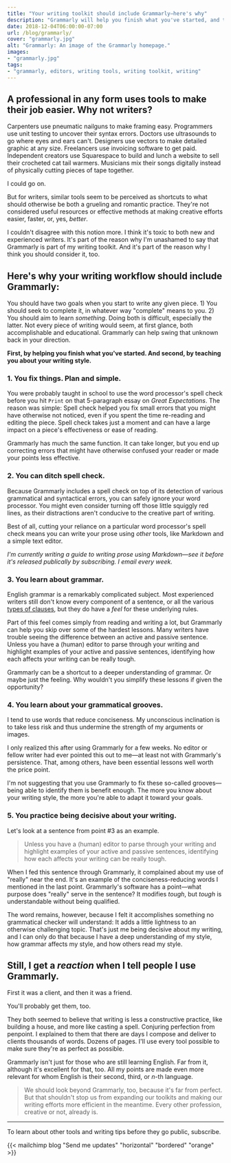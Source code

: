 ```yaml
---
title: "Your writing toolkit should include Grammarly—here's why"
description: "Grammarly will help you finish what you've started, and teach you about your own writing along the way."
date: 2018-12-04T06:00:00-07:00
url: /blog/grammarly/
cover: "grammarly.jpg"
alt: "Grammarly: An image of the Grammarly homepage."
images: 
- "grammarly.jpg"
tags: 
- "grammarly, editors, writing tools, writing toolkit, writing"
---
```


## A professional in any form uses tools to make their job easier. Why not writers?

Carpenters use pneumatic nailguns to make framing easy. Programmers use unit testing to uncover their syntax errors. Doctors use ultrasounds to go where eyes and ears can't. Designers use vectors to make detailed graphic at any size. Freelancers use invoicing software to get paid. Independent creators use Squarespace to build and lunch a website to sell their crocheted cat tail warmers. Musicians mix their songs digitally instead of physically cutting pieces of tape together.

I could go on.

But for writers, similar tools seem to be perceived as shortcuts to what should otherwise be both a grueling and romantic practice. They're not considered useful resources or effective methods at making creative efforts easier, faster, or, yes, *better*.

I couldn't disagree with this notion more. I think it's toxic to both new and experienced writers. It's part of the reason why I'm unashamed to say that Grammarly is part of my writing toolkit. And it's part of the reason why I think you should consider it, too.


## Here's why your writing workflow should include Grammarly:

You should have two goals when you start to write any given piece. 1) You should seek to complete it, in whatever way "complete" means to you. 2) You should aim to learn *something*. Doing both is difficult, especially the latter. Not every piece of writing would seem, at first glance, both accomplishable and educational. Grammarly can help swing that unknown back in your direction.

**First, by helping you finish what you've started. And second, by teaching you about your writing style.**


### 1. You fix things. Plan and simple.

You were probably taught in school to use the word processor's spell check before you hit `Print` on that 5-paragraph essay on *Great Expectations*. The reason was simple: Spell check helped you fix small errors that you might have otherwise not noticed, even if you spent the time re-reading and editing the piece. Spell check takes just a moment and can have a large impact on a piece's effectiveness or ease of reading.

Grammarly has much the same function. It can take longer, but you end up correcting errors that might have otherwise confused your reader or made your points less effective.


### 2. You can ditch spell check.

Because Grammarly includes a spell check on top of its detection of various grammatical and syntactical errors, you can safely ignore your word processor. You might even consider turning off those little squiggly red lines, as their distractions aren't conducive to the creative part of writing.

Best of all, cutting your reliance on a particular word processor's spell check means you can write your prose using *other* tools, like Markdown and a simple text editor.

*I'm currently writing a guide to writing prose using Markdown—see it before it's released publically by subscribing. I email every week.*


### 3. You learn about grammar.

English grammar is a remarkably complicated subject. Most experienced writers still don't know every component of a sentence, or all the various [types of clauses](https://en.wikipedia.org/wiki/Clause), but they do have a *feel* for these underlying rules.

Part of this feel comes simply from reading and writing a lot, but Grammarly can help you skip over some of the hardest lessons. Many writers have trouble seeing the difference between an active and passive sentence. Unless you have a (human) editor to parse through your writing and highlight examples of your active and passive sentences, identifying how each affects your writing can be really tough.

Grammarly can be a shortcut to a deeper understanding of grammar. Or maybe just the feeling. Why wouldn't you simplify these lessons if given the opportunity?


### 4. You learn about your grammatical grooves.

I tend to use words that reduce conciseness. My unconscious inclination is to take less risk and thus undermine the strength of my arguments or images.

I only realized this after using Grammarly for a few weeks. No editor or fellow writer had ever pointed this out to me—at least not with Grammarly's persistence. That, among others, have been essential lessons well worth the price point.

I'm not suggesting that you use Grammarly to fix these so-called grooves—being able to identify them is benefit enough. The more you know about your writing style, the more you're able to adapt it toward your goals.


### 5. You practice being decisive about your writing.

Let's look at a sentence from point #3 as an example.

> Unless you have a (human) editor to parse through your writing and highlight examples of your active and passive sentences, identifying how each affects your writing can be really tough.

When I fed this sentence through Grammarly, it complained about my use of "really" near the end. It's an example of the conciseness-reducing words I mentioned in the last point. Grammarly's software has a point—what purpose does "really" serve in the sentence? It modifies *tough*, but *tough* is understandable without being qualified.

The word remains, however, because I felt it accomplishes something no grammatical checker will understand: It adds a little lightness to an otherwise challenging topic. That's just me being decisive about my writing, and I can only do that because I have a deep understanding of my style, how grammar affects my style, and how others read my style.


## Still, I get a *reaction* when I tell people I use Grammarly.

First it was a client, and then it was a friend.

You'll probably get them, too.

They both seemed to believe that writing is less a constructive practice, like building a house, and more like casting a spell. Conjuring perfection from penpoint. I explained to them that there are days I compose and deliver to clients thousands of words. Dozens of pages. I'll use every tool possible to make sure they're as perfect as possible.

Grammarly isn't just for those who are still learning English. Far from it, although it's excellent for that, too. All my points are made even more relevant for whom English is their second, third, or *n*-th language.

> We should look beyond Grammarly, too, because it's far from perfect. But that shouldn't stop us from expanding our toolkits and making our writing efforts more efficient in the meantime. Every other profession, creative or not, already is.

---

To learn about other tools and writing tips before they go public, subscribe.

{{< mailchimp blog "Send me updates" "horizontal" "bordered" "orange" >}}